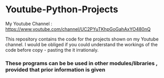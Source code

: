 # Youtube-Python-Projects

My Youtube Channel : https://www.youtube.com/channel/UC2PYuTKhpGoGahAxYO480nQ

This repository contains the code for the projects shown on my Youtube channel. I would be obliged if you could understand the workings of the code before copy - pasting the it irrationaly. 

### These programs can be be used in other modules/libraries , provided that prior information is given
